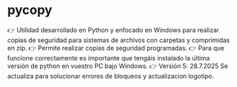 # pycopy
👉 Utilidad desarrollado en Python y enfocado en Windows para realizar copias de seguridad para sistemas de archivos con carpetas y comprimidas en zip. 
👉 Permite realizar copias de seguridad programadas. 
👉 Para que funcione correctamente es importante que tengáis instalado la última versión de python en vuestro PC bajo Windows.
👉 Versión 5: 28.7.2025 Se actualiza para solucionar errores de bloqueos y actualizacion logotipo.

